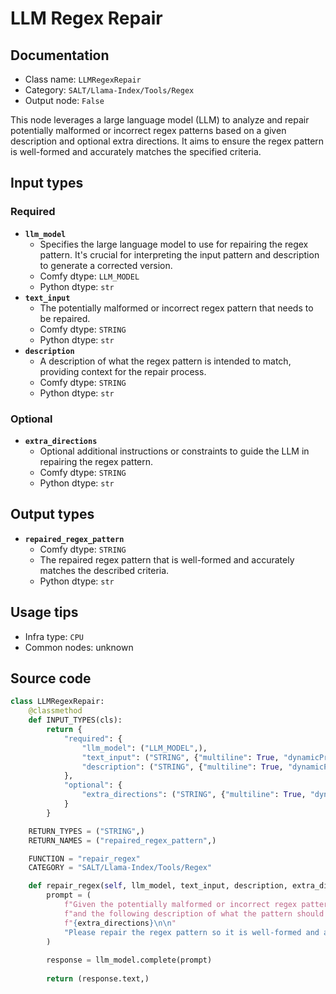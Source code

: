 # LLM Regex Repair
## Documentation
- Class name: `LLMRegexRepair`
- Category: `SALT/Llama-Index/Tools/Regex`
- Output node: `False`

This node leverages a large language model (LLM) to analyze and repair potentially malformed or incorrect regex patterns based on a given description and optional extra directions. It aims to ensure the regex pattern is well-formed and accurately matches the specified criteria.
## Input types
### Required
- **`llm_model`**
    - Specifies the large language model to use for repairing the regex pattern. It's crucial for interpreting the input pattern and description to generate a corrected version.
    - Comfy dtype: `LLM_MODEL`
    - Python dtype: `str`
- **`text_input`**
    - The potentially malformed or incorrect regex pattern that needs to be repaired.
    - Comfy dtype: `STRING`
    - Python dtype: `str`
- **`description`**
    - A description of what the regex pattern is intended to match, providing context for the repair process.
    - Comfy dtype: `STRING`
    - Python dtype: `str`
### Optional
- **`extra_directions`**
    - Optional additional instructions or constraints to guide the LLM in repairing the regex pattern.
    - Comfy dtype: `STRING`
    - Python dtype: `str`
## Output types
- **`repaired_regex_pattern`**
    - Comfy dtype: `STRING`
    - The repaired regex pattern that is well-formed and accurately matches the described criteria.
    - Python dtype: `str`
## Usage tips
- Infra type: `CPU`
- Common nodes: unknown


## Source code
```python
class LLMRegexRepair:
    @classmethod
    def INPUT_TYPES(cls):
        return {
            "required": {
                "llm_model": ("LLM_MODEL",),
                "text_input": ("STRING", {"multiline": True, "dynamicPrompts": False, "placeholder": "Enter the malformed regex pattern here"}),
                "description": ("STRING", {"multiline": True, "dynamicPrompts": False, "placeholder": "Describe what the regex pattern does wrong, and what it should do."}),
            },
            "optional": {
                "extra_directions": ("STRING", {"multiline": True, "dynamicPrompts": False, "placeholder": "Extra directions for the LLM to follow, such as specific constraints or formats"}),
            }
        }

    RETURN_TYPES = ("STRING",)
    RETURN_NAMES = ("repaired_regex_pattern",)

    FUNCTION = "repair_regex"
    CATEGORY = "SALT/Llama-Index/Tools/Regex"

    def repair_regex(self, llm_model, text_input, description, extra_directions=""):
        prompt = (
            f"Given the potentially malformed or incorrect regex pattern:\n\n{text_input}\n\n"
            f"and the following description of what the pattern should match:\n\n{description}\n\n"
            f"{extra_directions}\n\n"
            "Please repair the regex pattern so it is well-formed and accurately matches the described criteria."
        )
        
        response = llm_model.complete(prompt)
        
        return (response.text,)

```
